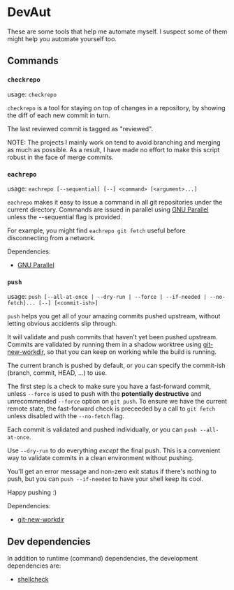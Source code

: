 DevAut
======

These are some tools that help me automate myself.
I suspect some of them might help you automate yourself too.


Commands
--------

<!-- BEGIN AUTOGEN COMMAND DESCRIPTIONS -->

### `checkrepo`

usage: `checkrepo`

`checkrepo` is a tool for staying on top of changes in a repository,
by showing the diff of each new commit in turn.

The last reviewed commit is tagged as "reviewed".

NOTE: The projects I mainly work on tend to avoid branching and merging as much as possible.
As a result, I have made no effort to make this script robust in the face of merge commits.


### `eachrepo`

usage: `eachrepo [--sequential] [--] <command> [<argument>...]`

`eachrepo` makes it easy to issue a command in all git repositories under the current directory.
Commands are issued in parallel using [GNU Parallel] unless the --sequential flag is provided.

For example, you might find `eachrepo git fetch` useful before disconnecting from a network.

Dependencies:

* [GNU Parallel]

[GNU Parallel]: http://www.gnu.org/software/parallel/


### `push`

usage: `push [--all-at-once | --dry-run | --force | --if-needed | --no-fetch]... [--] [<commit-ish>]`

`push` helps you get all of your amazing commits pushed upstream,
without letting obvious accidents slip through.

It will validate and push commits that haven't yet been pushed upstream.
Commits are validated by running them in a shadow worktree using [git-new-workdir],
so that you can keep on working while the build is running.

The current branch is pushed by default, or you can specify the commit-ish (branch, commit, HEAD, …) to use.

The first step is a check to make sure you have a fast-forward commit,
unless `--force` is used to push with the **potentially destructive** and unrecommended `--force` option on `git push`.
To ensure we have the current remote state,
the fast-forward check is preceeded by a call to `git fetch` unless disabled with the `--no-fetch` flag.

Each commit is validated and pushed individually, or you can `push --all-at-once`.

Use `--dry-run` to do everything *except* the final push.
This is a convenient way to validate commits in a clean environment without pushing.

You'll get an error message and non-zero exit status if there's nothing to push,
but you can `push --if-needed` to have your shell keep its cool.

Happy pushing :)

Dependencies:

* [git-new-workdir]

[git-new-workdir]: https://github.com/git/git/blob/master/contrib/workdir/git-new-workdir

<!-- END AUTOGEN COMMAND DESCRIPTIONS -->


Dev dependencies
----------------

In addition to runtime (command) dependencies, the development dependencies
are:

* [shellcheck](https://github.com/koalaman/shellcheck)
